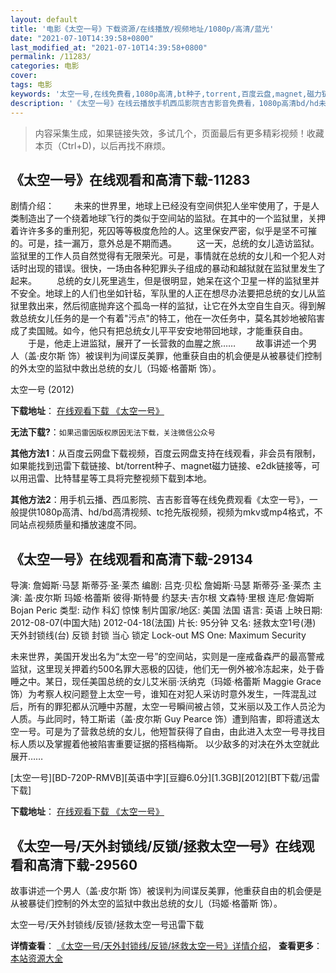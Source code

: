 ```yaml
---
layout: default
title: '电影《太空一号》下载资源/在线播放/视频地址/1080p/高清/蓝光'
date: "2021-07-10T14:39:58+0800"
last_modified_at: "2021-07-10T14:39:58+0800"
permalink: /11283/
categories: 电影
cover:
tags: 电影
keywords: '太空一号,在线免费看,1080p高清,bt种子,torrent,百度云盘,magnet,磁力链,迅雷下载资源'
description: '《太空一号》在线云播放手机西瓜影院吉吉影音免费看，1080p高清bd/hd未删减完整版和tc抢先枪版，mkv/mp4格式，附带bt/torrent种子、magnet/磁力链、百度云盘、网盘资源迅雷下载链接'
---
```


>内容采集生成，如果链接失效，多试几个，页面最后有更多精彩视频！收藏本页（Ctrl+D)，以后再找不麻烦。


## 《太空一号》在线观看和高清下载-11283

剧情介绍： 　　未来的世界里，地球上已经没有空间供犯人坐牢使用了，于是人类制造出了一个绕着地球飞行的类似于空间站的监狱。在其中的一个监狱里，关押着许许多多的重刑犯，死囚等等极度危险的人。这里保安严密，似乎是坚不可摧的。可是，挂一漏万，意外总是不期而遇。 　　这一天，总统的女儿造访监狱。监狱里的工作人员自然觉得有无限荣光。可是，事情就在总统的女儿和一个犯人对话时出现的错误。很快，一场由各种犯罪头子组成的暴动和越狱就在监狱里发生了起来。 　　总统的女儿死里逃生，但是很明显，她呆在这个卫星一样的监狱里并不安全。地球上的人们也坐如针毡，军队里的人正在想尽办法要把总统的女儿从监狱里救出来，然后彻底抛弃这个孤岛一样的监狱，让它在外太空自生自灭。得到解救总统女儿任务的是一个有着"污点"的特工，他在一次任务中，莫名其妙地被陷害成了卖国贼。如今，他只有把总统女儿平平安安地带回地球，才能重获自由。 　　于是，他走上进监狱，展开了一长营救的血腥之旅…… 　　故事讲述一个男人（盖·皮尔斯 饰）被误判为间谍反美罪，他重获自由的机会便是从被暴徒们控制的外太空的监狱中救出总统的女儿（玛姬·格蕾斯 饰）。


太空一号 (2012)

**下载地址**： [在线观看下载 《太空一号》](https://www.btbtdy.me/btdy/dy7859.html) 


**无法下载?**：`如果迅雷因版权原因无法下载，关注微信公众号 `

**其他方法1**：从百度云网盘下载视频，百度云网盘支持在线观看，非会员有限制，如果能找到迅雷下载链接、bt/torrent种子、magnet磁力链接、e2dk链接等，可以用迅雷、比特彗星等工具将完整视频下载到本地。

**其他方法2**：用手机云播、西瓜影院、吉吉影音等在线免费观看《太空一号》，一般提供1080p高清、hd/bd高清视频、tc抢先版视频，视频为mkv或mp4格式，不同站点视频质量和播放速度不同。


## 《太空一号》在线观看和高清下载-29134

导演: 詹姆斯·马瑟 斯蒂芬·圣·莱杰 编剧: 吕克·贝松 詹姆斯·马瑟 斯蒂芬·圣·莱杰 主演: 盖·皮尔斯 玛姬·格蕾斯 彼得·斯特曼 约瑟夫·吉尔根 文森特·里根 连尼·詹姆斯 Bojan Peric 类型: 动作 科幻 惊悚 制片国家/地区: 美国 法国 语言: 英语 上映日期: 2012-08-07(中国大陆) 2012-04-18(法国) 片长: 95分钟 又名: 拯救太空1号(港) 天外封锁线(台) 反锁 封锁 当心 锁定 Lock-out MS One: Maximum Security

未来世界，美国开发出名为“太空一号”的空间站，实则是一座戒备森严的最高警戒监狱，这里现关押着约500名罪大恶极的囚徒，他们无一例外被冷冻起来，处于昏睡之中。某日，现任美国总统的女儿艾米丽·沃纳克（玛姬·格蕾斯 Maggie Grace 饰）为考察人权问题登上太空一号，谁知在对犯人采访时意外发生，一阵混乱过后，所有的罪犯都从沉睡中苏醒，太空一号瞬间被占领，艾米丽以及工作人员沦为人质。与此同时，特工斯诺（盖·皮尔斯 Guy Pearce 饰）遭到陷害，即将遣送太空一号。可是为了营救总统的女儿，他短暂获得了自由，由此进入太空一号寻找目标人质以及掌握着他被陷害重要证据的搭档梅斯。 以少敌多的对决在外太空就此展开……


[太空一号][BD-720P-RMVB][英语中字][豆瓣6.0分][1.3GB][2012][BT下载/迅雷下载]

**下载地址**： [在线观看下载 《太空一号》](https://www.btdx8.com/torrent/lock-out_2012.html) 


## 《太空一号/天外封锁线/反锁/拯救太空一号》在线观看和高清下载-29560

故事讲述一个男人（盖&middot;皮尔斯 饰）被误判为间谍反美罪，他重获自由的机会便是从被暴徒们控制的外太空的监狱中救出总统的女儿（玛姬·格蕾斯 饰）。


太空一号/天外封锁线/反锁/拯救太空一号迅雷下载

**详情查看**： [《太空一号/天外封锁线/反锁/拯救太空一号》详情介绍](/movie/29560/)， **查看更多**：[本站资源大全](/movie/t/all/)

